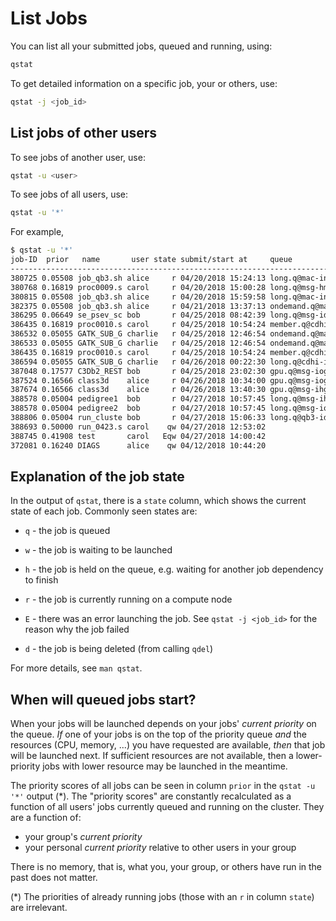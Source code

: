 # List Jobs

You can list all your submitted jobs, queued and running, using:
```sh
qstat
```


To get detailed information on a specific job, your or others, use:
```sh
qstat -j <job_id>
```


## List jobs of other users

To see jobs of another user, use:
```sh
qstat -u <user>
```

To see jobs of all users, use:
```sh
qstat -u '*'
```

For example,

```sh
$ qstat -u '*'
job-ID  prior   name       user state submit/start at     queue           slots ja-task-ID
------------------------------------------------------------------------------------------
380725 0.05508 job_qb3.sh alice     r 04/20/2018 15:24:13 long.q@mac-inst-hmid1      24
380768 0.16819 proc0009.s carol     r 04/20/2018 15:00:28 long.q@msg-hmio3            4
380815 0.05508 job_qb3.sh alice     r 04/20/2018 15:59:58 long.q@mac-inst-id1        24
382375 0.05508 job_qb3.sh alice     r 04/21/2018 13:37:13 ondemand.q@mac-inst-id3    24
386295 0.06649 se_psev_sc bob       r 04/25/2018 08:42:39 long.q@msg-id19             6
386435 0.16819 proc0010.s carol     r 04/25/2018 10:54:24 member.q@cdhi-idgpu1        4
386532 0.05055 GATK_SUB_G charlie   r 04/25/2018 12:46:54 ondemand.q@mac-inst-id1    24
386533 0.05055 GATK_SUB_G charlie   r 04/25/2018 12:46:54 ondemand.q@mac-inst-hmid1  24
386435 0.16819 proc0010.s carol     r 04/25/2018 10:54:24 member.q@cdhi-idgpu1        4
386594 0.05055 GATK_SUB_G charlie   r 04/26/2018 00:22:30 long.q@cdhi-idgpu1         24
387048 0.17577 C3Db2_REST bob       r 04/25/2018 23:02:30 gpu.q@msg-iogpu11           4
387524 0.16566 class3d    alice     r 04/26/2018 10:34:00 gpu.q@msg-iogpu9            2
387674 0.16566 class3d    alice     r 04/26/2018 13:40:30 gpu.q@msg-ihgpu3            2
388578 0.05004 pedigree1  bob       r 04/27/2018 10:57:45 long.q@msg-ihgpu2           1 2
388578 0.05004 pedigree2  bob       r 04/27/2018 10:57:45 long.q@msg-iogpu4           1 3
388806 0.05004 run_cluste bob       r 04/27/2018 15:06:33 long.q@qb3-id3              1 20
388693 0.50000 run_0423.s carol    qw 04/27/2018 12:53:02                             2
388745 0.41908 test       carol   Eqw 04/27/2018 14:00:42                             3
372081 0.16240 DIAGS      alice    qw 04/12/2018 10:44:20                             1
```



## Explanation of the job state

In the output of `qstat`, there is a `state` column, which shows the
current state of each job.  Commonly seen states are:

 * `q` - the job is queued

 * `w` - the job is waiting to be launched

 * `h` - the job is held on the queue, e.g. waiting for another job
         dependency to finish
 
 * `r` - the job is currently running on a compute node
 
 * `E` - there was an error launching the job. See `qstat -j <job_id>`
   for the reason why the job failed
 
 * `d` - the job is being deleted (from calling `qdel`)

For more details, see `man qstat`.


## When will queued jobs start?

When your jobs will be launched depends on your jobs' _current priority_ on the queue.  _If_ one of your jobs is on the top of the priority queue _and_ the resources (CPU, memory, ...) you have requested are available, _then_ that job will be launched next.  If sufficient resources are not available, then a lower-priority jobs with lower resource may be launched in the meantime.

The priority scores of all jobs can be seen in column `prior` in the `qstat -u '*'` output (\*). The "priority scores" are constantly recalculated as a function of all users' jobs currently queued and running on the cluster.  They are a function of:

 * your group's _current priority_
 * your personal _current priority_ relative to other users in your group

There is no memory, that is, what you, your group, or others have run in the past does not matter.

(\*) The priorities of already running jobs (those with an `r` in column `state`) are irrelevant.

